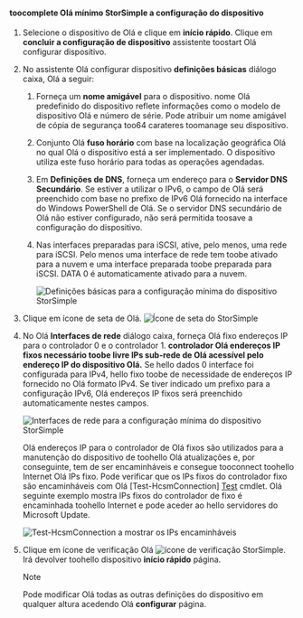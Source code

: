 <!--author=alkohli last changed: 9/17/15-->

#### <a name="toocomplete-hello-minimum-storsimple-device-setup"></a>toocomplete Olá mínimo StorSimple a configuração do dispositivo
1. Selecione o dispositivo de Olá e clique em **início rápido**. Clique em **concluir a configuração de dispositivo** assistente toostart Olá configurar dispositivo.
2. No assistente Olá configurar dispositivo **definições básicas** diálogo caixa, Olá a seguir:
   
   1. Forneça um **nome amigável** para o dispositivo. nome Olá predefinido do dispositivo reflete informações como o modelo de dispositivo Olá e número de série. Pode atribuir um nome amigável de cópia de segurança too64 carateres toomanage seu dispositivo.
   2. Conjunto Olá **fuso horário** com base na localização geográfica Olá no qual Olá o dispositivo está a ser implementado. O dispositivo utiliza este fuso horário para todas as operações agendadas.
   3. Em **Definições de DNS**, forneça um endereço para o **Servidor DNS Secundário**. Se estiver a utilizar o IPv6, o campo de Olá será preenchido com base no prefixo de IPv6 Olá fornecido na interface do Windows PowerShell de Olá. 
      Se o servidor DNS secundário de Olá não estiver configurado, não será permitida toosave a configuração do dispositivo.
   4. Nas interfaces preparadas para iSCSI, ative, pelo menos, uma rede para iSCSI. Pelo menos uma interface de rede tem toobe ativado para a nuvem e uma interface preparada toobe preparada para iSCSI. DATA 0 é automaticamente ativado para a nuvem.
      
      ![Definições básicas para a configuração mínima do dispositivo StorSimple](./media/storsimple-complete-minimum-device-setup-u1/HCS_MinDeviceSetupBasicSettings1-include.png)
3. Clique em ícone de seta de Olá. ![Ícone de seta do StorSimple](./media/storsimple-complete-minimum-device-setup/HCS_ArrowIcon-include.png)
4. No Olá **Interfaces de rede** diálogo caixa, forneça Olá fixo endereços IP para o controlador 0 e o controlador 1. **controlador Olá endereços IP fixos necessário toobe livre IPs sub-rede de Olá acessível pelo endereço IP do dispositivo Olá.** Se hello dados 0 interface foi configurada para IPv4, hello fixo toobe de necessidade de endereços IP fornecido no Olá formato IPv4. Se tiver indicado um prefixo para a configuração IPv6, Olá endereços IP fixos será preenchido automaticamente nestes campos.

    ![Interfaces de rede para a configuração mínima do dispositivo StorSimple](./media/storsimple-complete-minimum-device-setup-u1/HCS_MinDeviceSetupNetworkInterfaces2-include.png)

    Olá endereços IP para o controlador de Olá fixos são utilizados para a manutenção do dispositivo de toohello Olá atualizações e, por conseguinte, tem de ser encaminháveis e consegue tooconnect toohello Internet Olá IPs fixo. Pode verificar que os IPs fixos do controlador fixo são encaminháveis com Olá [Test-HcsmConnection] [ Test] cmdlet. Olá seguinte exemplo mostra IPs fixos do controlador de fixo é encaminhada toohello Internet e pode aceder ao hello servidores do Microsoft Update. 

     ![Test-HcsmConnection a mostrar os IPs encaminháveis](./media/storsimple-complete-minimum-device-setup-u1/Test-HcsmConnectionOutputRegisteredDevice.png)

1. Clique em ícone de verificação Olá ![ícone de verificação StorSimple](./media/storsimple-complete-minimum-device-setup/HCS_CheckIcon-include.png).
   Irá devolver toohello dispositivo **início rápido** página.
   
   > [!NOTE]
   > Pode modificar Olá todas as outras definições do dispositivo em qualquer altura acedendo Olá **configurar** página.
   > 
   > 

<!--Link reference-->
[Test]: https://technet.microsoft.com/library/dn715782(v=wps.630).aspx